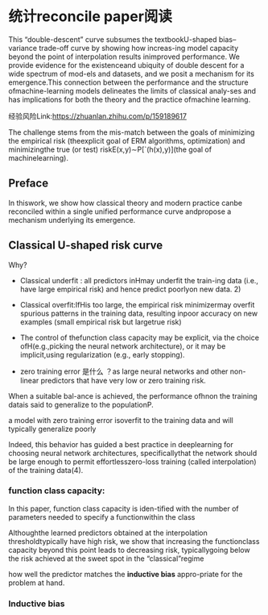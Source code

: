 # 统计reconcile paper阅读

This “double-descent” curve subsumes the textbookU-shaped bias–variance trade-off curve by showing how increas-ing model capacity beyond the point of interpolation results inimproved  performance.  We  provide  evidence  for  the  existenceand  ubiquity  of  double  descent  for  a  wide  spectrum  of  mod-els and datasets, and we posit a mechanism for its emergence.This  connection  between  the  performance  and  the  structure  ofmachine-learning models delineates the limits of classical analy-ses and has implications for both the theory and the practice ofmachine learning.

经验风险Link:https://zhuanlan.zhihu.com/p/159189617

The challenge stems from the mis-match between the goals of minimizing the empirical risk (theexplicit goal of ERM algorithms, optimization) and minimizingthe true (or test) riskE(x,y)∼P[`(h(x),y)](the goal of machinelearning).

## Preface

  In  thiswork, we show how classical theory and modern practice canbe reconciled within a single unified performance curve andpropose a mechanism underlying its emergence.

## Classical U-shaped risk curve

Why?

- Classical underfit : all predictors inHmay underfit the train-ing data (i.e., have large empirical risk) and hence predict poorlyon new data. 2)

- Classical overfit:IfHis too large, the empirical risk minimizermay  overfit  spurious  patterns  in  the  training  data,  resulting  inpoor accuracy on new examples (small empirical risk but largetrue risk)

- The  control  of  thefunction class capacity may be explicit, via the choice ofH(e.g.,picking the neural network architecture), or it may be implicit,using regularization (e.g., early stopping).
-  zero training error 是什么 ？as large neural networks and other non-linear predictors that have very low or zero training risk.

When a suitable bal-ance  is  achieved,  the  performance  ofhnon  the  training  datais  said  to  generalize  to  the  populationP.

a model with zero training error isoverfit to the training data and will typically generalize poorly

 Indeed,  this  behavior  has  guided  a  best  practice  in  deeplearning for choosing neural network architectures, specificallythat  the  network  should  be  large  enough  to  permit  effortlesszero-loss  training  (called  interpolation)  of  the  training  data(4).  

### function  class  capacity:

In this paper, function class capacity is iden-tified with the number of parameters needed to specify a functionwithin the class

 Althoughthe  learned  predictors  obtained  at  the  interpolation  thresholdtypically  have  high  risk,  we  show  that  increasing  the  functionclass capacity beyond this point leads to decreasing risk, typicallygoing below the risk achieved at the sweet spot in the “classical”regime

how well the predictor matches the **inductive bias** appro-priate  for  the  problem  at  hand. 

### Inductive bias

